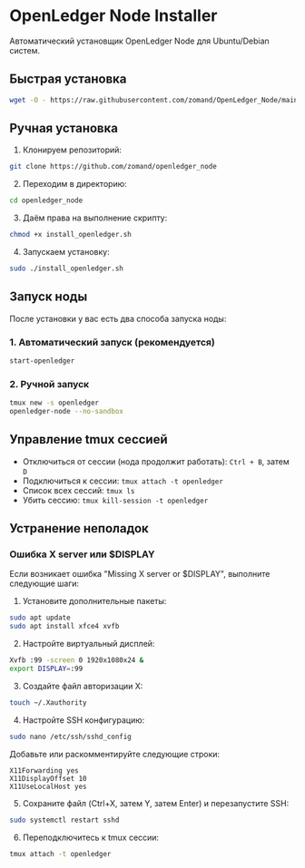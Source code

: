 # OpenLedger Node Installer

Автоматический установщик OpenLedger Node для Ubuntu/Debian систем.

## Быстрая установка

```bash
wget -O - https://raw.githubusercontent.com/zomand/OpenLedger_Node/main/install_openledger.sh | sudo bash
```

## Ручная установка

1. Клонируем репозиторий:
```bash
git clone https://github.com/zomand/openledger_node
```

2. Переходим в директорию:
```bash
cd openledger_node
```

3. Даём права на выполнение скрипту:
```bash
chmod +x install_openledger.sh
```

4. Запускаем установку:
```bash
sudo ./install_openledger.sh
```

## Запуск ноды

После установки у вас есть два способа запуска ноды:

### 1. Автоматический запуск (рекомендуется)
```bash
start-openledger
```

### 2. Ручной запуск
```bash
tmux new -s openledger
openledger-node --no-sandbox
```

## Управление tmux сессией

- Отключиться от сессии (нода продолжит работать): `Ctrl + B`, затем `D`
- Подключиться к сессии: `tmux attach -t openledger`
- Список всех сессий: `tmux ls`
- Убить сессию: `tmux kill-session -t openledger`

## Устранение неполадок

### Ошибка X server или $DISPLAY

Если возникает ошибка "Missing X server or $DISPLAY", выполните следующие шаги:

1. Установите дополнительные пакеты:
```bash
sudo apt update
sudo apt install xfce4 xvfb
```

2. Настройте виртуальный дисплей:
```bash
Xvfb :99 -screen 0 1920x1080x24 &
export DISPLAY=:99
```

3. Создайте файл авторизации X:
```bash
touch ~/.Xauthority
```

4. Настройте SSH конфигурацию:
```bash
sudo nano /etc/ssh/sshd_config
```

Добавьте или раскомментируйте следующие строки:
```
X11Forwarding yes
X11DisplayOffset 10
X11UseLocalHost yes
```

5. Сохраните файл (Ctrl+X, затем Y, затем Enter) и перезапустите SSH:
```bash
sudo systemctl restart sshd
```

6. Переподключитесь к tmux сессии:
```bash
tmux attach -t openledger
```
